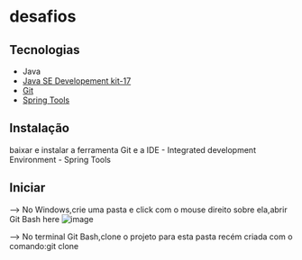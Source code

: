 # desafios  
## Tecnologias  
- Java  
- [Java SE Developement kit-17](https://www.oracle.com/java/technologies/javase/jdk17-archive-downloads.html) 
- [Git](https://git-scm.com/downloads)
- [Spring Tools](https://spring.io/tools)  


## Instalação 
baixar e instalar a ferramenta Git e a IDE - Integrated development Environment - Spring Tools  

## Iniciar
--> No Windows,crie uma pasta e click com o mouse direito sobre ela,abrir Git Bash here
    ![image](https://user-images.githubusercontent.com/97295077/166467434-e959fb09-d352-49f7-903d-bb1a8206070e.png)

--> No terminal Git Bash,clone o projeto para esta pasta recém criada com o comando:git clone  

